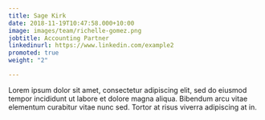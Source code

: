 ```yaml
---
title: Sage Kirk
date: 2018-11-19T10:47:58.000+10:00
image: images/team/richelle-gomez.png
jobtitle: Accounting Partner
linkedinurl: https://www.linkedin.com/example2
promoted: true
weight: "2"

---
```

Lorem ipsum dolor sit amet, consectetur adipiscing elit, sed do eiusmod tempor incididunt ut labore et dolore magna aliqua. Bibendum arcu vitae elementum curabitur vitae nunc sed. Tortor at risus viverra adipiscing at in.